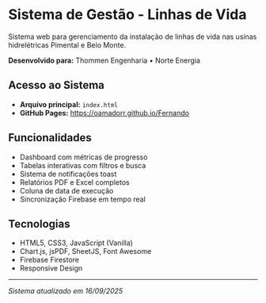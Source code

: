 # Sistema de Gestão - Linhas de Vida

Sistema web para gerenciamento da instalação de linhas de vida nas usinas hidrelétricas Pimental e Belo Monte.

**Desenvolvido para:** Thommen Engenharia • Norte Energia

## Acesso ao Sistema
- **Arquivo principal:** `index.html`
- **GitHub Pages:** https://oamadorr.github.io/Fernando

## Funcionalidades
- Dashboard com métricas de progresso
- Tabelas interativas com filtros e busca  
- Sistema de notificações toast
- Relatórios PDF e Excel completos
- Coluna de data de execução
- Sincronização Firebase em tempo real

## Tecnologias
- HTML5, CSS3, JavaScript (Vanilla)
- Chart.js, jsPDF, SheetJS, Font Awesome
- Firebase Firestore
- Responsive Design

---
*Sistema atualizado em 16/09/2025*
